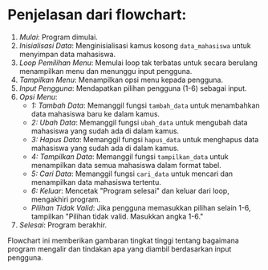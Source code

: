 # Penjelasan dari flowchart:

1. *Mulai*: Program dimulai.
2. *Inisialisasi Data*: Menginisialisasi kamus kosong `data_mahasiswa` untuk menyimpan data mahasiswa.
3. *Loop Pemilihan Menu*: Memulai loop tak terbatas untuk secara berulang menampilkan menu dan menunggu input pengguna.
4. *Tampilkan Menu*: Menampilkan opsi menu kepada pengguna.
5. *Input Pengguna*: Mendapatkan pilihan pengguna (1-6) sebagai input.
6. *Opsi Menu*:
   - *1: Tambah Data*: Memanggil fungsi `tambah_data` untuk menambahkan data mahasiswa baru ke dalam kamus.
   - *2: Ubah Data*: Memanggil fungsi `ubah_data` untuk mengubah data mahasiswa yang sudah ada di dalam kamus.
   - *3: Hapus Data*: Memanggil fungsi `hapus_data` untuk menghapus data mahasiswa yang sudah ada di dalam kamus.
   - *4: Tampilkan Data*: Memanggil fungsi `tampilkan_data` untuk menampilkan data semua mahasiswa dalam format tabel.
   - *5: Cari Data*: Memanggil fungsi `cari_data` untuk mencari dan menampilkan data mahasiswa tertentu.
   - *6: Keluar*: Mencetak "Program selesai" dan keluar dari loop, mengakhiri program.
   - *Pilihan Tidak Valid*: Jika pengguna memasukkan pilihan selain 1-6, tampilkan "Pilihan tidak valid. Masukkan angka 1-6."
7. *Selesai*: Program berakhir.

Flowchart ini memberikan gambaran tingkat tinggi tentang bagaimana program mengalir dan tindakan apa yang diambil berdasarkan input pengguna.
